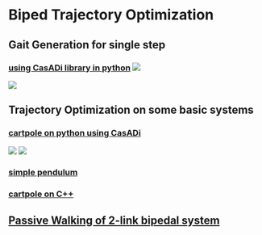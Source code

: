 # Biped Trajectory Optimization
## Gait Generation for single step
### [using CasADi library in python](https://github.com/hubble-02/biped_trajectory_optimization/blob/master/five-link-gait-generation/gait_generation.py) ![](https://github.com/hubble-02/biped_trajectory_optimization/blob/master/five-link-gait-generation/animation2.gif) 
![](https://github.com/hubble-02/biped_trajectory_optimization/blob/master/five-link-gait-generation/graph.png)

## Trajectory Optimization on some basic systems
### [cartpole on python using CasADi](https://github.com/hubble-02/biped_trajectory_optimization/blob/master/basic_tasks/catpole-python/cart.py)
![](https://github.com/hubble-02/biped_trajectory_optimization/blob/master/basic_tasks/catpole-python/cartpole.gif) ![](https://github.com/hubble-02/biped_trajectory_optimization/blob/master/basic_tasks/catpole-python/Graph.png)

### [simple pendulum](https://github.com/hubble-02/biped_trajectory_optimization/blob/master/basic_tasks/simple_pendulum.m)

### [cartpole on C++](https://github.com/hubble-02/biped_trajectory_optimization/tree/master/basic_tasks/cartpole-cpp)

## [Passive Walking of 2-link bipedal system](https://github.com/hubble-02/biped_trajectory_optimization/tree/master/Passive%20Walker)


